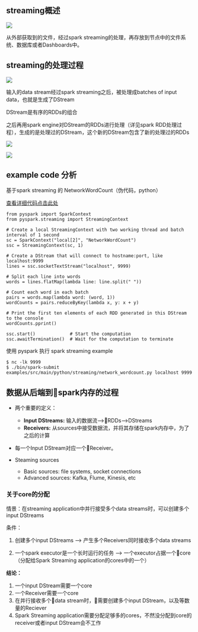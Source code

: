 ## streaming概述

![](http://spark.apache.org/docs/latest/img/streaming-arch.png)

从外部获取到的文件，经过spark streaming的处理，再存放到节点中的文件系统、数据库或者Dashboards中。


## streaming的处理过程
![](http://spark.apache.org/docs/latest/img/streaming-flow.png)

输入的data stream经过spark streaming之后，被处理成batches of input data，也就是生成了DStream

DStream是有序的RDDs的组合

之后再用spark engine对DStream的RDDs进行处理（详见spark RDD处理过程），生成的是处理过的DStream，这个新的DStream包含了新的处理过的RDDs

![](http://spark.apache.org/docs/latest/img/streaming-dstream.png)

![](http://spark.apache.org/docs/latest/img/streaming-dstream-ops.png)


## example code 分析

基于spark streaming 的 NetworkWordCount（伪代码，python）

[查看详细代码点击此处](https://github.com/apache/spark/blob/v2.3.0/examples/src/main/python/streaming/network_wordcount.py)

    from pyspark import SparkContext
    from pyspark.streaming import StreamingContext

    # Create a local StreamingContext with two working thread and batch interval of 1 second
    sc = SparkContext("local[2]", "NetworkWordCount")
    ssc = StreamingContext(sc, 1)
    
    # Create a DStream that will connect to hostname:port, like localhost:9999
    lines = ssc.socketTextStream("localhost", 9999)

    # Split each line into words
    words = lines.flatMap(lambda line: line.split(" ")) 

    # Count each word in each batch
    pairs = words.map(lambda word: (word, 1))
    wordCounts = pairs.reduceByKey(lambda x, y: x + y)

    # Print the first ten elements of each RDD generated in this DStream to the console
    wordCounts.pprint()

    ssc.start()             # Start the computation
    ssc.awaitTermination()  # Wait for the computation to terminate

使用 pyspark 执行 spark streaming example
    
    $ nc -lk 9999
    $ ./bin/spark-submit examples/src/main/python/streaming/network_wordcount.py localhost 9999


## 数据从后端到spark内存的过程

- 两个重要的定义：
    - **Input DStreams:** 输入的数据流-->RDDs-->DStreams
    - **Receivers:** 从sources中接受数据流，并将其存储在spark内存中，为了之后的计算

- 每一个Input DStream对应一个Receiver。

- Steaming sources
    - Basic sources: file systems, socket connections
    - Advanced sources: Kafka, Flume, Kinesis, etc


### 关于core的分配

情景：在streaming application中并行接受多个data streams时，可以创建多个input DStreams

条件：

1. 创建多个input DStreams --> 产生多个Receivers同时接收多个data streams

2. 一个spark executor是一个长时运行的任务 --> 一个executor占据一个core（分配给Spark Streaming application的cores中的一个）

**结论：** 

1. 一个input DStream需要一个core
2. 一个Receiver需要一个core
3. 在并行接收多个data stream时，需要创建多个input DStream，以及等数量的Reciever
4.  Spark Streaming application需要分配足够多的cores，不然没分配到core的receiver或者input DStream会不工作
















